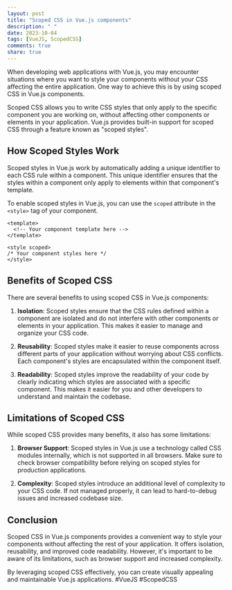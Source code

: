 ```yaml
---
layout: post
title: "Scoped CSS in Vue.js components"
description: " "
date: 2023-10-04
tags: [VueJS, ScopedCSS]
comments: true
share: true
---
```


When developing web applications with Vue.js, you may encounter situations where you want to style your components without your CSS affecting the entire application. One way to achieve this is by using scoped CSS in Vue.js components.

Scoped CSS allows you to write CSS styles that only apply to the specific component you are working on, without affecting other components or elements in your application. Vue.js provides built-in support for scoped CSS through a feature known as "scoped styles".

## How Scoped Styles Work

Scoped styles in Vue.js work by automatically adding a unique identifier to each CSS rule within a component. This unique identifier ensures that the styles within a component only apply to elements within that component's template.

To enable scoped styles in Vue.js, you can use the `scoped` attribute in the `<style>` tag of your component.

```vue
<template>
  <!-- Your component template here -->
</template>

<style scoped>
/* Your component styles here */
</style>
```

## Benefits of Scoped CSS

There are several benefits to using scoped CSS in Vue.js components:

1. **Isolation**: Scoped styles ensure that the CSS rules defined within a component are isolated and do not interfere with other components or elements in your application. This makes it easier to manage and organize your CSS code.

2. **Reusability**: Scoped styles make it easier to reuse components across different parts of your application without worrying about CSS conflicts. Each component's styles are encapsulated within the component itself.

3. **Readability**: Scoped styles improve the readability of your code by clearly indicating which styles are associated with a specific component. This makes it easier for you and other developers to understand and maintain the codebase.

## Limitations of Scoped CSS

While scoped CSS provides many benefits, it also has some limitations:

1. **Browser Support**: Scoped styles in Vue.js use a technology called CSS modules internally, which is not supported in all browsers. Make sure to check browser compatibility before relying on scoped styles for production applications.

2. **Complexity**: Scoped styles introduce an additional level of complexity to your CSS code. If not managed properly, it can lead to hard-to-debug issues and increased codebase size.

## Conclusion

Scoped CSS in Vue.js components provides a convenient way to style your components without affecting the rest of your application. It offers isolation, reusability, and improved code readability. However, it's important to be aware of its limitations, such as browser support and increased complexity.

By leveraging scoped CSS effectively, you can create visually appealing and maintainable Vue.js applications. #VueJS #ScopedCSS